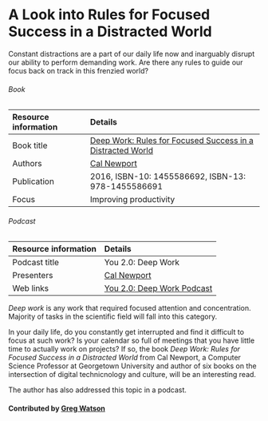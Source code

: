 # A Look into Rules for Focused Success in a Distracted World

<!-- deck start -->
Constant distractions are a part of our daily life now and inarguably disrupt our ability to perform demanding work. Are there any rules to guide our focus back on track in this frenzied world?
<!-- deck end -->


###### Book
Resource information | Details 
:--- | :--- 
Book title |[Deep Work: Rules for Focused Success in a Distracted World](https://www.calnewport.com/books/deep-work/)
Authors | [Cal Newport](https://www.calnewport.com/)
Publication | 2016, ISBN-10: 1455586692, ISBN-13: 978-1455586691
Focus | Improving productivity

###### Podcast
Resource information | Details 
:--- | :--- 
Podcast title  | You 2.0: Deep Work 
Presenters | [Cal Newport](https://www.calnewport.com/)
Web links | [You 2.0: Deep Work Podcast](https://www.npr.org/2019/08/26/754336716/you-2-0-deep-work) 

*Deep work* is any work that required focused attention and concentration. Majority of tasks in the scientific field will fall into this category. 

In your daily life, do you constantly get interrupted and find it difficult to focus at such work? Is your calendar so full of meetings that you have little time to actually work on projects?  If so, the book *Deep Work: Rules for Focused Success in a Distracted World* from Cal Newport, a Computer Science Professor at Georgetown University and author of six books on the intersection of digital technicnology and culture, will be an interesting read. 

The author has also addressed this topic in a podcast.

#### Contributed by [Greg Watson](https://github.com/jarrah42)



<!---
Publish: no
Categories: Skills 
Topics: Personal productivity and sustainability
Level: 2
Prerequisites: none
Aggregate: none
--->
